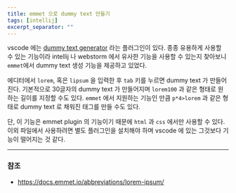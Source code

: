 ```yaml
---
title: emmet 으로 dummy text 만들기
tags: [intellij]
excerpt_separator: ""
---
```


vscode 에는 [dummy text generator](https://marketplace.visualstudio.com/items?itemName=gurayyarar.dummytextgenerator) 라는 플러그인이 있다. 종종 유용하게 사용할 수 있는 기능이라 intellij 나 webstorm 에서 유사한 기능을 사용할 수 있는지 찾아보니 `emmet`에서 dummy text 생성 기능을 제공하고 있었다.  
  
에디터에서 `lorem`, 혹은 `lipsum` 을 입력한 후 `tab` 키를 누르면 dummy text 가 만들어 진다. 기본적으로 30글자의 dummy text 가 만들어지며 `lorem100` 과 같은 형태로 원하는 길이를 지정할 수도 있다. `emmet` 에서 지원하는 기능인 만큼 `p*4>lorem` 과 같은 형태로 dummy text 로 채워진 태그를 만들 수도 있다. 

단, 이 기능은 emmet plugin 의 기능이기 때문에 `html` 과 `css` 에서만 사용할 수 있다. 이외 파일에서 사용하려면 별도 플러그인을 설치해야 하며 vscode 에 있는 그것보다 기능이 떨어지는 것 같다.

---

### 참조

- <https://docs.emmet.io/abbreviations/lorem-ipsum/>
